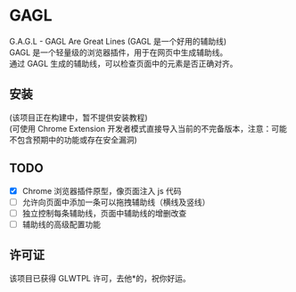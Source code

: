 # GAGL
G.A.G.L - GAGL Are Great Lines (GAGL 是一个好用的辅助线)  
GAGL 是一个轻量级的浏览器插件，用于在网页中生成辅助线。  
通过 GAGL 生成的辅助线，可以检查页面中的元素是否正确对齐。  

## 安装
(该项目正在构建中，暂不提供安装教程)  
(可使用 Chrome Extension 开发者模式直接导入当前的不完备版本，注意：可能不包含预期中的功能或存在安全漏洞)  

## TODO
- [x] Chrome 浏览器插件原型，像页面注入 js 代码
- [ ] 允许向页面中添加一条可以拖拽辅助线（横线及竖线）
- [ ] 独立控制每条辅助线，页面中辅助线的增删改查
- [ ] 辅助线的高级配置功能

## 许可证
该项目已获得 GLWTPL 许可，去他*的，祝你好运。
